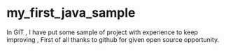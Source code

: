 # my_first_java_sample
In GIT , I have put some sample of project with experience to keep improving , First of all thanks to github for given open source opportunity. 

